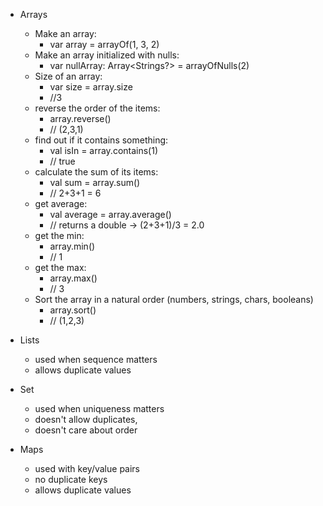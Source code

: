* Arrays
  * Make an array: 
    * var array = arrayOf(1, 3, 2)
  * Make an array initialized with nulls: 
    * var nullArray: Array<Strings?> = arrayOfNulls(2)
  * Size of an array: 
    * var size = array.size 
    * //3
  * reverse the order of the items:
    * array.reverse() 
    * // (2,3,1)
  * find out if it contains something:
    * val isIn = array.contains(1) 
    * // true
  * calculate the sum of its items:
    * val sum = array.sum()
    * // 2+3+1 = 6
  * get average:
    * val average = array.average() 
    * // returns a double -> (2+3+1)/3 = 2.0
  * get the min:
    * array.min() 
    * // 1
  * get the max:
    * array.max()
    * // 3
  * Sort the array in a natural order (numbers, strings, chars, booleans)
    * array.sort()
    * // (1,2,3)

* Lists 
  * used when sequence matters
  * allows duplicate values
* Set
  * used when uniqueness matters
  * doesn't allow duplicates,
  * doesn't care about order
* Maps
  * used with key/value pairs
  * no duplicate keys
  * allows duplicate values